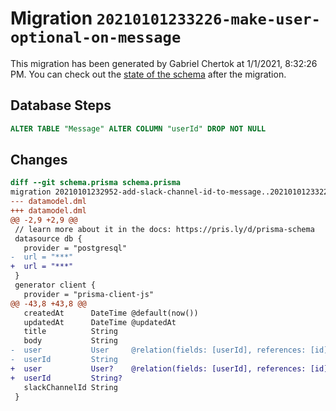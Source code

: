 # Migration `20210101233226-make-user-optional-on-message`

This migration has been generated by Gabriel Chertok at 1/1/2021, 8:32:26 PM.
You can check out the [state of the schema](./schema.prisma) after the migration.

## Database Steps

```sql
ALTER TABLE "Message" ALTER COLUMN "userId" DROP NOT NULL
```

## Changes

```diff
diff --git schema.prisma schema.prisma
migration 20210101232952-add-slack-channel-id-to-message..20210101233226-make-user-optional-on-message
--- datamodel.dml
+++ datamodel.dml
@@ -2,9 +2,9 @@
 // learn more about it in the docs: https://pris.ly/d/prisma-schema
 datasource db {
   provider = "postgresql"
-  url = "***"
+  url = "***"
 }
 generator client {
   provider = "prisma-client-js"
@@ -43,8 +43,8 @@
   createdAt      DateTime @default(now())
   updatedAt      DateTime @updatedAt
   title          String
   body           String
-  user           User     @relation(fields: [userId], references: [id])
-  userId         String
+  user           User?    @relation(fields: [userId], references: [id])
+  userId         String?
   slackChannelId String
 }
```


